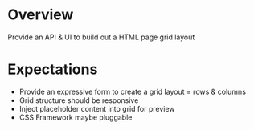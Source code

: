 # Overview

Provide an API & UI to build out a HTML page grid layout

# Expectations

- Provide an expressive form to create a grid layout = rows & columns
- Grid structure should be responsive
- Inject placeholder content into grid for preview
- CSS Framework maybe pluggable


